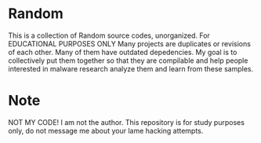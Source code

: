 # Random
This is a collection of Random source codes, unorganized. For EDUCATIONAL PURPOSES ONLY  Many projects are duplicates or revisions of each other. Many of them have outdated depedencies. My goal is to collectively put them together so that they are compilable and help people interested in malware research analyze them and learn from these samples.


# Note


NOT MY CODE! I am not the author. This repository is for study purposes only, do not message me about your lame hacking attempts.

